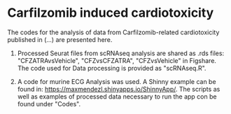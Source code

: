 # Carfilzomib induced cardiotoxicity


The codes for the analysis of data from Carfilzomib-related cardiotoxicity published in (...) are presented here. 


1) Processed Seurat files from scRNAseq analysis are shared as .rds files: "CFZATRAvsVehicle", "CFZvsCFZATRA", "CFZvsVehicle" in Figshare. The code used for Data processing is provided as "scRNAseq.R".

2) A code for murine ECG Analysis was used. A Shinny example can be found in: https://maxmendezl.shinyapps.io/ShinnyApp/. The scripts as well as examples of processed data necessary to run the app con be found under "Codes".
